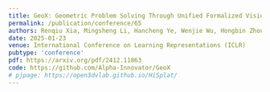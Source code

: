 ```yaml
---
title: GeoX: Geometric Problem Solving Through Unified Formalized Vision-Language Pre-training
permalink: /publication/conference/65
authors: Renqiu Xia, Mingsheng Li, Hancheng Ye, Wenjie Wu, Hongbin Zhou, Jiakang Yuan, Tianshuo Peng, Xinyu Cai, Xiangchao Yan, Bin Wang, Conghui He, Botian Shi, Tao Chen, Junchi Yan, Bo Zhang
date: 2025-01-23
venue: International Conference on Learning Representations (ICLR)
pubtype: 'conference'
pdf: https://arxiv.org/pdf/2412.11863
code: https://github.com/Alpha-Innovator/GeoX
# pjpage: https://open3dvlab.github.io/HiSplat/
---
```


<!-- paperurl: 'http://academicpages.github.io/files/paper1.pdf'
citation: 'Your Name, You. (2009). &quot;Paper Title Number 1.&quot; <i>Journal 1</i>. 1(1).' -->
<!-- [Download paper here](http://academicpages.github.io/files/paper1.pdf) -->
